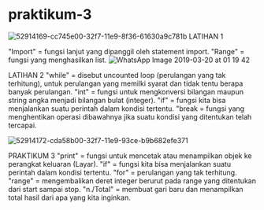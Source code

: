 
# praktikum-3
![52914169-cc745e00-32f7-11e9-8f36-61630a9c781b](https://user-images.githubusercontent.com/46913338/54626776-76383d80-4aa4-11e9-82f6-51b7bb662baa.JPG)
LATIHAN 1

"Import" = fungsi lanjut yang dipanggil oleh statement import.
"Range" = fungsi yang menghasilkan list.
![WhatsApp Image 2019-03-20 at 01 19 42](https://user-images.githubusercontent.com/46913338/54631462-9ff66200-4aae-11e9-8326-a61e98975609.jpeg)

LATIHAN 2
"while" = disebut uncounted loop (perulangan yang tak terhitung), untuk perulangan yang memilki syarat dan tidak tentu berapa banyak perulangan.
"int" = fungsi untuk mengkonversi bilangan maupun string angka menjadi bilangan bulat (integer).
"if" = fungsi kita bisa menjalankan suatu perintah dalam kondisi tertentu.
"break = fungsi yang menghentikan operasi dibawahnya jika suatu kondisi yang ditentukan telah tercapai.

![52914172-cda58b00-32f7-11e9-93ce-b9b682efe371](https://user-images.githubusercontent.com/46913338/54630652-ec40a280-4aac-11e9-8f2f-57ba4d071a6b.JPG)

PRAKTIKUM 3
"print" = fungsi untuk mencetak atau menampilkan objek ke perangkat keluaran (Layar).
"if" = fungsi kita bisa menjalankan suatu perintah dalam kondisi tertentu.
"for" = perulangan yang tak terhitung.
"range" = mengembalikan deret integer berurut pada range yang ditentukan dari start sampai stop.
"n./Total" = membuat gari baru dan menampilkan total hasil dari apa yang kita inginkan.
